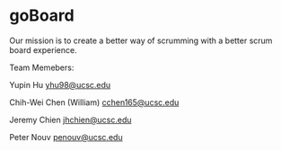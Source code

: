 # goBoard

Our mission is to create a better way of scrumming with a better scrum board experience.

Team Memebers:

Yupin Hu	                yhu98@ucsc.edu

Chih-Wei Chen (William)	  cchen165@ucsc.edu

Jeremy Chien	            jhchien@ucsc.edu

Peter Nouv	              penouv@ucsc.edu
